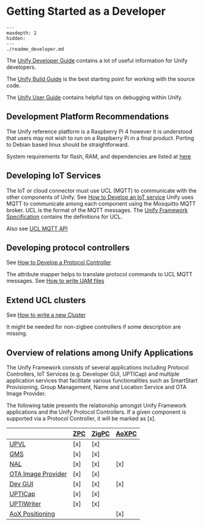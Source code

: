 # Getting Started as a Developer

```{toctree}
---
maxdepth: 2
hidden:
---
./readme_developer.md
```

The [Unify Developer Guide](readme_developer.md) contains a lot of useful information for Unify developers. 

The [Unify Build Guide](readme_building.md) is the best starting point for working with the source code.

The [Unify User Guide](unify_readme_user.md) contains helpful tips on debugging within Unify.

## Development Platform Recommendations

The Unify reference platform is a Raspberry Pi 4 however it is understood that users may not wish to run on a Raspberry Pi in a final product. Porting to Debian based linux should be straightforward.

System requirements for flash, RAM, and dependencies are listed at [here](system_requirements.md)

## Developing IoT Services

The IoT or cloud connector must use UCL (MQTT) to communicate with the other components of Unify. See [How to Develop an IoT service](how_to_develop_an_iot_service.md) Unify uses MQTT to communicate among each component using the Mosquitto MQTT broker. UCL is the format of the MQTT messages. The [Unify Framework Specification](./unify_specifications/index.rst) contains the definitions for UCL.

Also see <a href="../reference_ucl_mqtt/index.html">UCL MQTT API</a>

## Developing protocol controllers

See [How to Develop a Protocol Controller](how_to_develop_a_protocol_controller.rst) 

The attribute mapper helps to translate protocol commands to UCL MQTT messages.
See [How to write UAM files](how_to_write_uam_files.md)

## Extend UCL clusters

See [How to write a new Cluster](../applications/zpc/how_to_interact_with_clusters.rst)

It might be needed for non-zigbee controllers if some description are missing.

## Overview of relations among Unify Applications

The Unify Framework consists of several applications including Protocol Controllers, IoT
Services (e.g. Developer GUI, UPTICap) and multiple application services that
facilitate various functionalities such as SmartStart Provisioning, Group
Management, Name and Location Service and OTA Image Provider.

The following table presents the relationship amongst Unify Framework applications and
the Unify Protocol Controllers. If a given component is supported via a
Protocol Controller, it will be marked as [x].

|                                                                                  | [ZPC](../applications/zpc/readme_user.html) | [ZigPC](../applications/zigpc/readme_user.html) | [AoXPC](../applications/aox/applications/aoxpc/readme_user.html) |
| -------------------------------------------------------------------------------- | :------------------------------------------ | :---------------------------------------------- | :--------------------------------------------------------------- |
| [UPVL](../applications/upvl/readme_user.html)                                    | [x]                                         | [x]                                             |                                                                  |
| [GMS](../applications/gms/readme_user.html)                                      | [x]                                         | [x]                                             |                                                                  |
| [NAL](../applications/nal/readme_user.html)                                      | [x]                                         | [x]                                             | [x]                                                              |
| [OTA Image Provider](../applications/image_provider/readme_user.html)            | [x]                                         | [x]                                             |                                                                  |
| [Dev GUI](../applications/dev_ui/dev_gui/readme_user.html)                       | [x]                                         | [x]                                             | [x]                                                              |
| [UPTICap](../applications/upti_cap/readme_user.html)                             | [x]                                         | [x]                                             |                                                                  |
| [UPTIWriter](../applications/upti_writer/readme_user.html)                       | [x]                                         | [x]                                             |                                                                  |
| [AoX Positioning](../applications/aox/applications/positioning/readme_user.html) |                                             |                                                 | [x]                                                              |
